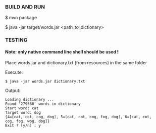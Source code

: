### BUILD AND RUN
$ mvn package

$ java -jar target/words.jar <path_to_dictionary>

### TESTING

#### Note: only native command line shell should be used !

Place words.jar and dictionary.txt (from resources) in the same folder<br/>

Execute:
```
$ java -jar words.jar dictionary.txt
```
Output:<br/>
```
Loading dictionary ...
Found '279560' words in dictionary
Start word: cat
Target word: dog
{4=[cat, cot, cog, dog], 5=[cat, cot, cog, fog, dog], 6=[cat, cot, cog, fog, wog, dog]}
Exit ? (y/n) : y
```

